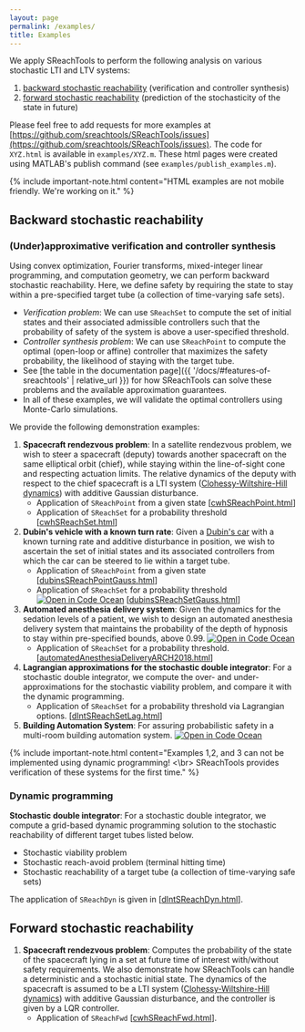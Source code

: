 ```yaml
---
layout: page
permalink: /examples/
title: Examples
---
```


We apply SReachTools to perform the following analysis on various stochastic LTI
and LTV systems:
1. [backward stochastic reachability](#backward-stochastic-reachability)
   (verification and controller synthesis)
1. [forward stochastic reachability](#forward-stochastic-reachability)
   (prediction of the stochasticity of the state in future) 

Please feel free to add requests for more examples at
[https://github.com/sreachtools/SReachTools/issues](https://github.com/sreachtools/SReachTools/issues).
The code for `XYZ.html` is available in `examples/XYZ.m`. These html pages were
created using MATLAB's publish command (see `examples/publish_examples.m`).

{% include important-note.html content="HTML examples are not mobile friendly. 
We're working on it." %}

## Backward stochastic reachability

### (Under)approximative verification and controller synthesis
Using convex optimization, Fourier transforms, mixed-integer linear programming,
and computation geometry, we can perform backward stochastic reachability. Here,
we define safety by requiring the state to stay within a pre-specified target
tube (a collection of time-varying safe sets).

- *Verification problem*: We can use `SReachSet` to compute the set of
  initial states and their associated admissible controllers such that the
  probability of safety of the system is above a user-specified threshold. 
- *Controller synthesis problem*: We can use `SReachPoint` to compute the
  optimal (open-loop or affine) controller that maximizes the safety
  probability, the likelihood of staying with the target tube.
- See [the table in the documentation page]({{ '/docs/#features-of-sreachtools' | relative_url }}) 
  for how SReachTools can solve these problems and the available approximation
      guarantees.
- In all of these examples, we will validate the optimal controllers using
  Monte-Carlo simulations.

We provide the following demonstration examples:
1. **Spacecraft rendezvous problem**: In a satellite rendezvous problem, we wish
   to steer a spacecraft (deputy) towards another spacecraft on the same
   elliptical orbit (chief), while staying within the line-of-sight cone and
   respecting actuation limits. The relative dynamics of the deputy with respect
   to the chief spacecraft is a LTI system ([Clohessy-Wiltshire-Hill
   dynamics](https://en.wikipedia.org/wiki/Clohessy-Wiltshire_equations)) with
   additive Gaussian disturbance. 
    - Application of `SReachPoint` from a given state
      [[cwhSReachPoint.html](./publish/cwhSReachPoint.html)]
    - Application of `SReachSet` for a probability threshold
      [[cwhSReachSet.html](./publish/cwhSReachSet.html)]
1. **Dubin's vehicle with a known turn rate**: Given a [Dubin's car](https://en.wikipedia.org/wiki/Dubins_path) with a known turning rate and additive disturbance in position, we wish to ascertain the set of initial states and its associated controllers from which the car can be steered to lie within a target tube. 
    - Application of `SReachPoint` from a given state
      [[dubinsSReachPointGauss.html](./publish/dubinsSReachPointGauss.html)]
    - Application of `SReachSet` for a probability threshold [![Open in Code
      Ocean](https://codeocean.com/codeocean-assets/badge/open-in-code-ocean.svg)](https://doi.org/10.24433/CO.9849812.v1)
      [[dubinsSReachSetGauss.html](./publish/dubinsSReachSetGauss.html)] 
1. **Automated anesthesia delivery system**: Given the dynamics for the sedation
   levels of a patient, we wish to design an automated anesthesia delivery
   system that maintains the probability of the depth of hypnosis to stay within
   pre-specified bounds, above 0.99. 
   [![Open in Code
      Ocean](https://codeocean.com/codeocean-assets/badge/open-in-code-ocean.svg)](https://doi.org/10.24433/CO.3325937.v1)
    - Application of `SReachSet` for a probability threshold. [[automatedAnesthesiaDeliveryARCH2018.html](./publish/automatedAnesthesiaDeliveryARCH2018.html)]
   <!--This script serves as a repeatability-->
   <!--evaluation of SReachTools code in [Abate et. al, ARCH-->
   <!--2018](https://doi.org/10.29007/7ks7).-->
1. **Lagrangian approximations for the stochastic double integrator**: For a
   stochastic double integrator, we compute the over- and under-approximations
   for the stochastic viability problem, and compare it with the dynamic
       programming. 
    - Application of `SReachSet` for a probability threshold via Lagrangian options. [[dIntSReachSetLag.html](./publish/dIntSReachSetLag.html)]
1. **Building Automation System**: For assuring probabilistic safety in a
   multi-room building automation system. [![Open in Code
   Ocean](https://codeocean.com/codeocean-assets/badge/open-in-code-ocean.svg)](
https://doi.org/10.24433/CO.8093142.v1)

{% include important-note.html content="Examples 1,2, and 3 can not be
implemented using dynamic programming! <\br> SReachTools provides verification of
these systems for the first time." %}
### Dynamic programming

**Stochastic double integrator**: For a stochastic double integrator, we compute
a grid-based dynamic programming solution to the stochastic reachability of
different target tubes listed below.  

- Stochastic viability problem
- Stochastic reach-avoid problem (terminal hitting time)
- Stochastic reachability of a target tube (a collection of time-varying safe sets)

The application of `SReachDyn` is given in
[[dIntSReachDyn.html](./publish/dIntSReachDyn.html)].

## Forward stochastic reachability

1. **Spacecraft rendezvous problem**: Computes the probability of the state of
   the spacecraft lying in a set at future time of interest with/without safety
   requirements. We also demonstrate how SReachTools can handle a deterministic
   and a stochastic initial state. The dynamics of the spacecraft is assumed to
   be  a LTI system ([Clohessy-Wiltshire-Hill
   dynamics](https://en.wikipedia.org/wiki/Clohessy-Wiltshire_equations)) with
   additive Gaussian disturbance, and the controller is given by a LQR
   controller.
    - Application of `SReachFwd`
      [[cwhSReachFwd.html](./publish/cwhSReachFwd.html)].

<!-- Add {:target="_blank"} if it is desired that the page opens in a new window.-->
